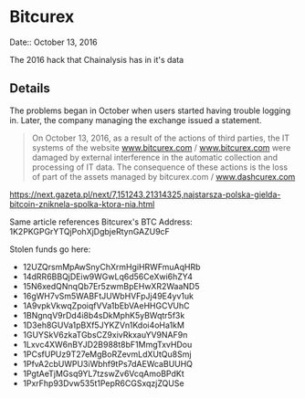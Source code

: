 # Bitcurex

Date:: October 13, 2016

The 2016 hack that Chainalysis has in it's data

## Details

The problems began in October when users started having trouble logging in. Later, the company managing the exchange issued a statement.

> On October 13, 2016, as a result of the actions of third parties, the IT systems of the website www.bitcurex.com / www.bitcurex.com were damaged by external interference in the automatic collection and processing of IT data. The consequence of these actions is the loss of part of the assets managed by bitcurex.com / www.dashcurex.com

https://next.gazeta.pl/next/7,151243,21314325,najstarsza-polska-gielda-bitcoin-zniknela-spolka-ktora-nia.html

Same article references Bitcurex's BTC Address: 1K2PKGPGrYTQjPohXjDgbjeRtynGAZU9cF


Stolen funds go here:

- 12UZQrsmMpAwSnyChXrmHgiHRWFmuAqHRb
- 14dRR6BBQjDEiw9WGwLq6d56CeXwi6hZY4
- 15N6xedQNnqQb7Er5zwmBpEHwXR2WaaND5
- 16gWH7vSm5WABFtJUWbHVFpJj49E4yv1uk
- 1A9vpkVkwqZpoiqfVVa1bEbVAeHHGCVUhC
- 1BNgnqV9rDd4i8b4sDkMphK5yBWqtr5f3k
- 1D3eh8GUVa1pBXf5JYKZVn1Kdoi4oHa1kM
- 1GUYSkV6zkaTGbsCZ9xivRkxauYV9NAF9n
- 1Lxvc4XW6nBYJD2B988t8bF1MmgTxvHDou
- 1PCsfUPUz9T27eMgBoRZevmLdXUtQu8Smj
- 1PfvA2cbUWPU3iWbhf9tPs7dAEWcaBUUHQ
- 1PgtAeTjMGsq9YL7tzswZv6VcqAmoBPdKt
- 1PxrFhp93Dvw535t1PepR6CGSxqzjZQUSe

